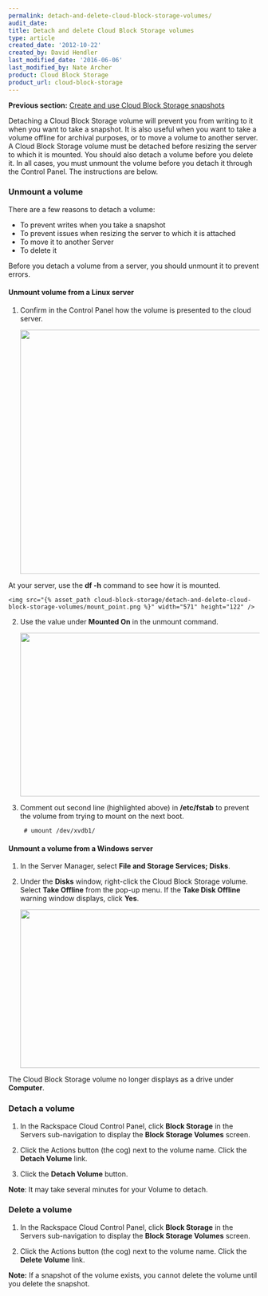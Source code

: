 ```yaml
---
permalink: detach-and-delete-cloud-block-storage-volumes/
audit_date:
title: Detach and delete Cloud Block Storage volumes
type: article
created_date: '2012-10-22'
created_by: David Hendler
last_modified_date: '2016-06-06'
last_modified_by: Nate Archer
product: Cloud Block Storage
product_url: cloud-block-storage
---
```


**Previous section:** [Create and use Cloud Block Storage snapshots](/how-to/create-and-use-cloud-block-storage-snapshots)

Detaching a Cloud Block Storage volume will prevent you from writing to
it when you want to take a snapshot. It is also useful when you want to
take a volume offline for archival purposes, or to move a volume to
another server. A Cloud Block Storage volume must be detached before
resizing the server to which it is mounted. You should also detach a
volume before you delete it. In all cases, you must unmount the volume
before you detach it through the Control Panel. The instructions are
below.

### Unmount a volume

There are a few reasons to detach a volume:

-   To prevent writes when you take a snapshot
-   To prevent issues when resizing the server to which it is attached
-   To move it to another Server
-   To delete it

Before you detach a volume from a server, you should unmount it to
prevent errors.

#### Unmount volume from a Linux server

1. Confirm in the Control Panel how the volume is presented to the cloud server.

    <img src="{% asset_path cloud-block-storage/detach-and-delete-cloud-block-storage-volumes/cbs_location3_0.png %}" width="764" height="490" />

  At your server, use the **df -h** command to see how it is mounted.

    <img src="{% asset_path cloud-block-storage/detach-and-delete-cloud-block-storage-volumes/mount_point.png %}" width="571" height="122" />

2. Use the value under **Mounted On** in the unmount command.

   <img src="{% asset_path cloud-block-storage/detach-and-delete-cloud-block-storage-volumes/fstab2_0.png %}" width="883" height="328" />

3. Comment out second line (highlighted above) in **/etc/fstab** to prevent the volume from trying to mount on the next boot.

        # umount /dev/xvdb1/

#### Unmount a volume from a Windows server

1.  In the Server Manager, select **File and Storage Services; Disks**.
2.  Under the **Disks** window, right-click the Cloud Block
    Storage volume. Select **Take Offline** from the pop-up menu. If the
    **Take Disk Offline** warning window displays, click **Yes**.

    <img src="{% asset_path cloud-block-storage/detach-and-delete-cloud-block-storage-volumes/win_bringoffline_0.jpeg %}" width="644" height="318" />

The Cloud Block Storage volume no longer displays as a drive under
**Computer**.

### Detach a volume

1. In the Rackspace Cloud Control Panel, click **Block Storage** in the Servers sub-navigation to display the **Block Storage Volumes** screen.

2. Click the Actions button (the cog) next to the volume name. Click the **Detach Volume** link.

3. Click the **Detach Volume** button.

**Note**: It may take several minutes for your Volume to detach.

### Delete a volume

1. In the Rackspace Cloud Control Panel, click **Block Storage** in the Servers sub-navigation to display the **Block Storage Volumes** screen.

2. Click the Actions button (the cog) next to the volume name. Click the **Delete Volume** link.

**Note:** If a snapshot of the volume exists, you cannot delete the
volume until you delete the snapshot.
